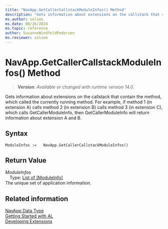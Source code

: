 ```yaml
---
title: "NavApp.GetCallerCallstackModuleInfos() Method"
description: "Gets information about extensions on the callstack that contain the method, which called the currently running method."
ms.author: solsen
ms.date: 08/26/2024
ms.topic: reference
author: SusanneWindfeldPedersen
ms.reviewer: solsen
---
```

[//]: # (START>DO_NOT_EDIT)
[//]: # (IMPORTANT:Do not edit any of the content between here and the END>DO_NOT_EDIT.)
[//]: # (Any modifications should be made in the .xml files in the ModernDev repo.)
# NavApp.GetCallerCallstackModuleInfos() Method
> **Version**: _Available or changed with runtime version 14.0._

Gets information about extensions on the callstack that contain the method, which called the currently running method. For example, if method 1 (in extension A) calls method 2 (in extension B) calls method 3 (in extension C), which calls GetCallerModuleInfo, then GetCallerModuleInfo will return information about extension A and B.


## Syntax
```AL
ModuleInfos :=   NavApp.GetCallerCallstackModuleInfos()
```

## Return Value
*ModuleInfos*  
&emsp;Type: [List of [ModuleInfo]](../list/list-data-type.md)  
The unique set of application information.


[//]: # (IMPORTANT: END>DO_NOT_EDIT)
## Related information
[NavApp Data Type](navapp-data-type.md)  
[Getting Started with AL](../../devenv-get-started.md)  
[Developing Extensions](../../devenv-dev-overview.md)